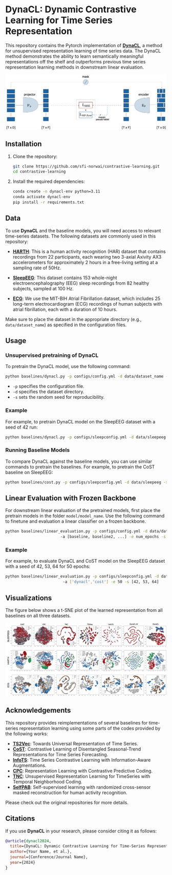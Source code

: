 # DynaCL: Dynamic Contrastive Learning for Time Series Representation

This repository contains the Pytorch implementation of [**DynaCL**](https://arxiv.com), a method for unsupervised representation learning of time series data. The DynaCL method demonstrates the ability to learn semantically meaningful representations off the shelf and outperforms previous time series representation learning methods in downstream linear evaluation.

![DynaCL Framework](./images/dynacl.png?raw=true "Title")


## Installation

1. Clone the repository:
    ```bash
    git clone https://github.com/sfi-norwai/contrastive-learning.git
    cd contrastive-learning
    ```

2. Install the required dependencies:
    ```bash
    conda create -n dynacl-env python=3.11
    conda activate dynacl-env
    pip install -r requirements.txt
    ```

## Data


To use **DynaCL** and the baseline models, you will need access to relevant time-series datasets. The following datasets are commonly used in this repository:

- [**HARTH**](https://archive.ics.uci.edu/dataset/779/harth): This is a human activity recognition (HAR) dataset that contains recordings from 22 participants, each wearing two 3-axial Axivity AX3 accelerometers for approximately 2 hours in a free-living setting at a sampling rate of 50Hz.

- [**SleepEEG**](https://www.physionet.org/content/sleep-edfx/1.0.0/): This dataset contains 153 whole-night electroencephalography (EEG) sleep recordings from 82 healthy subjects, sampled at 100 Hz.

- [**ECG**](https://physionet.org/content/afdb/1.0.0/): We use the MIT-BIH Atrial Fibrillation dataset, which includes 25 long-term electrocardiogram (ECG) recordings of human subjects with atrial fibrillation, each with a duration of 10 hours.

Make sure to place the dataset in the appropriate directory (e.g., `data/dataset_name`) as specified in the configuration files.


## Usage

### Unsupervised pretraining of DynaCL

To pretrain the DynaCL model, use the following command:

```bash
python baselines/dynacl.py -p configs/config.yml -d data/dataset_name -s seed
```

- `-p` specifies the configuration file.
- `-d` specifies the dataset directory.
- `-s` sets the random seed for reproducibility.

### Example
For example, to pretrain DynaCL model on the SleepEEG dataset with a seed of 42 run:
```bash
python baselines/dynacl.py -p configs/sleepconfig.yml -d data/sleepeeg -s 42
```

### Running Baseline Models
To compare DynaCL against the baseline models, you can use similar commands to pretrain the baselines. For example, to pretrain the CoST baseline on SleepEEG:

```bash
python baselines/cost.py -p configs/sleepconfig.yml -d data/sleepeeg -s 42
```

## Linear Evaluation with Frozen Backbone

For downstream linear evaluation of the pretrained models, first place the pretrain models in the folder `model/model_name`. Use the following command to finetune and evaluation a linear classifier on a frozen backbone.

```bash
python baselines/linear_evaluation.py -p configs/config.yml -d data/dataset_name
                        -a [baseline, baseline2, ...] -e num_epochs -s [seed1, seed2, seed3, ...]
```

### Example
For example, to evaluate DynaCL and CoST model on the SleepEEG dataset with a seed of 42, 53, 64 for 50 epochs:

```bash
python baselines/linear_evaluation.py -p configs/sleepconfig.yml -d data/sleepeeg
                         -a ['dynacl','cost'] -e 50 -s [42, 53, 64]
```

## Visualizations

The figure below shows a t-SNE plot of the learned representation from all baselines on all three datasets.

![t-SNE Visualization](./images/tsne.png?raw=true "Title")



## Acknowledgements

This repository provides reimplementations of several baselines for time-series representation learning using some parts of the codes provided by the following  works:

- [**TS2Vec**](https://github.com/zhihanyue/ts2vec): Towards Universal Representation of Time Series.
- [**CoST**](https://github.com/salesforce/CoST): Contrastive Learning of Disentangled Seasonal-Trend Representations for Time Series Forecasting.
- [**InfoTS**](https://github.com/chengw07/InfoTS): Time Series Contrastive Learning with Information-Aware Augmentations.
- [**CPC**](https://github.com/davidtellez/contrastive-predictive-coding): Representation Learning with Contrastive Predictive Coding.
- [**TNC**](https://github.com/sanatonek/TNC_representation_learning): Unsupervised Representation Learning for TimeSeries with Temporal Neighborhood Coding.
- [**SelfPAB**](https://github.com/ntnu-ai-lab/SelfPAB): Self-supervised learning with randomized cross-sensor masked reconstruction for human activity recognition.

Please check out the original repositories for more details.


## Citations

If you use **DynaCL** in your research, please consider citing it as follows:

```bibtex
@article{dynacl2024,
  title={DynaCL: Dynamic Contrastive Learning for Time-Series Representation},
  author={Your Name, et al.},
  journal={Conference/Journal Name},
  year={2024}
}
